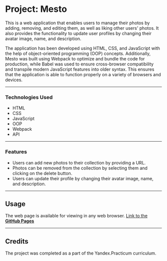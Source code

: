 # Project: Mesto

This is a web application that enables users to manage their photos by adding, removing, and editing them, as well as liking other users' photos. It also provides the functionality to update user profiles by changing their avatar image, name, and description. 

The application has been developed using HTML, CSS, and JavaScript with the help of object-oriented programming (OOP) concepts. Additionally, Mesto was built using Webpack to optimize and bundle the code for production, while Babel was used to ensure cross-browser compatibility and transpile modern JavaScript features into older syntax. This ensures that the application is able to function properly on a variety of browsers and devices.

---

### Technologies Used

* HTML
* CSS
* JavaScript
* OOP
* Webpack
* API

---

### Features

* Users can add new photos to their collection by providing a URL.
* Photos can be removed from the collection by selecting them and clicking on the delete button.
* Users can update their profile by changing their avatar image, name, and description.

---

## Usage

The web page is available for viewing in any web browser.
[Link to the **GitHub Pages**](https://dimain1.github.io/mesto/) 

---

## Credits

The project was completed as a part of the Yandex.Practicum curriculum.
